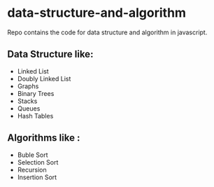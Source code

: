 # data-structure-and-algorithm 
Repo contains the code for data structure and algorithm in javascript. 
## Data Structure like:
* Linked List
* Doubly Linked List
* Graphs
* Binary Trees
* Stacks 
* Queues
* Hash Tables

## Algorithms like :
* Buble Sort
* Selection Sort
* Recursion
* Insertion Sort